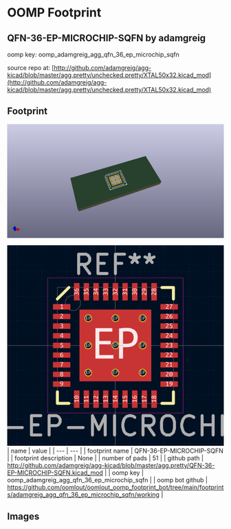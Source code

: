 # OOMP Footprint  
## QFN-36-EP-MICROCHIP-SQFN  by adamgreig  
  
oomp key: oomp_adamgreig_agg_qfn_36_ep_microchip_sqfn  
  
source repo at: [http://github.com/adamgreig/agg-kicad/blob/master/agg.pretty/unchecked.pretty/XTAL50x32.kicad_mod](http://github.com/adamgreig/agg-kicad/blob/master/agg.pretty/unchecked.pretty/XTAL50x32.kicad_mod)  
## Footprint  
  
[![working_kicad_pcb_3d.png](working_kicad_pcb_3d_600.png)](working_kicad_pcb_3d.png)  
  
[![working.png](working_600.png)](working.png)  
| name | value | 
| --- | --- | 
| footprint name | QFN-36-EP-MICROCHIP-SQFN | 
| footprint description | None | 
| number of pads | 51 | 
| github path | http://github.com/adamgreig/agg-kicad/blob/master/agg.pretty/QFN-36-EP-MICROCHIP-SQFN.kicad_mod | 
| oomp key | oomp_adamgreig_agg_qfn_36_ep_microchip_sqfn | 
| oomp bot github | https://github.com/oomlout/oomlout_oomp_footprint_bot/tree/main/footprints/adamgreig_agg_qfn_36_ep_microchip_sqfn/working | 
## Images  

